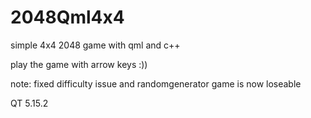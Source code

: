 # 2048Qml4x4
simple 4x4 2048 game with qml and c++

play the game with arrow keys :))

note:
fixed difficulty issue and randomgenerator
game is now loseable


QT 5.15.2
